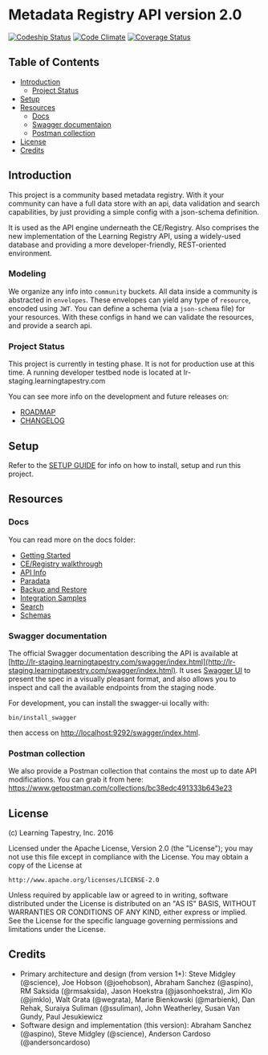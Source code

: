 # Metadata Registry API version 2.0

[![Codeship Status][codeship-badge]][codeship]
[![Code Climate][codeclimate-badge]][codeclimate]
[![Coverage Status][coveralls-badge]][coveralls]

[codeship]: https://codeship.com/projects/136545
[codeship-badge]: https://codeship.com/projects/5699f830-bd58-0133-376a-36d4fdcdb43c/status?branch=master
[codeclimate]: https://codeclimate.com/github/learningtapestry/learningregistry
[codeclimate-badge]: https://codeclimate.com/github/learningtapestry/learningregistry/badges/gpa.svg
[coveralls]: https://coveralls.io/github/learningtapestry/learningregistry?branch=master
[coveralls-badge]: https://coveralls.io/repos/github/learningtapestry/learningregistry/badge.svg?branch=master

## Table of Contents
- [Introduction](#introduction)
    - [Project Status](#project-status)
- [Setup](#setup)
- [Resources](#resources)
    - [Docs](#docs)
    - [Swagger documentaion](#swagger-documentation)
    - [Postman collection](#postman-collection)
- [License](#license)
- [Credits](#credits)

## Introduction
This project is a community based metadata registry.
With it your community can have a full data store with an api, data validation and search capabilities, by just providing a simple config with a json-schema definition.

It is used as the API engine underneath the CE/Registry. Also comprises the new implementation of the Learning Registry API, using a widely-used database and providing a more developer-friendly, REST-oriented environment.

### Modeling

We organize any info into `community` buckets.
All data inside a community is abstracted in `envelopes`. These envelopes can yield any type of `resource`, encoded using `JWT`.
You can define a schema (via a `json-schema` file) for your resources.
With these configs in hand we can validate the resources, and provide a search api.

### Project Status
This project is currently in testing phase. It is not for production use at this time. A running developer testbed node is located at lr-staging.learningtapestry.com

You can see more info on the development and future releases on:
  - [ROADMAP](ROADMAP.md)
  - [CHANGELOG](CHANGELOG.md)


## Setup

Refer to the [SETUP GUIDE](/docs/00_setup_guide.md) for info on how to install, setup and run this project.

## Resources

### Docs

You can read more on the docs folder:

- [Getting Started](/docs/01_getting_started.md)
- [CE/Registry walkthrough](/docs/02_ce-registry_walkthrough.md)
- [API Info](/docs/03_api_info.md)
- [Paradata](/docs/04_paradata.md)
- [Backup and Restore](/docs/05_backup_and_restore.md)
- [Integration Samples](/docs/06_integration_samples.md)
- [Search](/docs/07_search.md)
- [Schemas](/docs/08_schemas.md)


### Swagger documentation
The official Swagger documentation describing the API is available at
[http://lr-staging.learningtapestry.com/swagger/index.html](http://lr-staging.learningtapestry.com/swagger/index.html).
It uses [Swagger UI](https://github.com/swagger-api/swagger-ui) to present the
spec in a visually pleasant format, and also allows you to inspect and call the
available endpoints from the staging node.

For development, you can install the swagger-ui locally with:
```
bin/install_swagger
```
then access on [http://localhost:9292/swagger/index.html](http://localhost:9292/swagger/index.html).

### Postman collection
We also provide a Postman collection that contains the most up to date API
modifications. You can grab it from here:
https://www.getpostman.com/collections/bc38edc491333b643e23


## License
(c) Learning Tapestry, Inc. 2016

Licensed under the Apache License, Version 2.0 (the "License");
you may not use this file except in compliance with the License.
You may obtain a copy of the License at

    http://www.apache.org/licenses/LICENSE-2.0

Unless required by applicable law or agreed to in writing, software
distributed under the License is distributed on an "AS IS" BASIS,
WITHOUT WARRANTIES OR CONDITIONS OF ANY KIND, either express or implied.
See the License for the specific language governing permissions and
limitations under the License.

## Credits
* Primary architecture and design (from version 1+): Steve Midgley (@science), Joe Hobson (@joehobson), Abraham Sanchez (@aspino), RM Saksida (@rmsaksida), Jason Hoekstra (@jasonhoekstra), Jim Klo (@jimklo), Walt Grata (@wegrata), Marie Bienkowski (@marbienk), Dan Rehak, Suraiya Suliman (@ssuliman), John Weatherley, Susan Van Gundy, Paul Jesukiewicz
* Software design and implementation (this version): Abraham Sanchez (@aspino), Steve Midgley (@science), Anderson Cardoso (@andersoncardoso)
